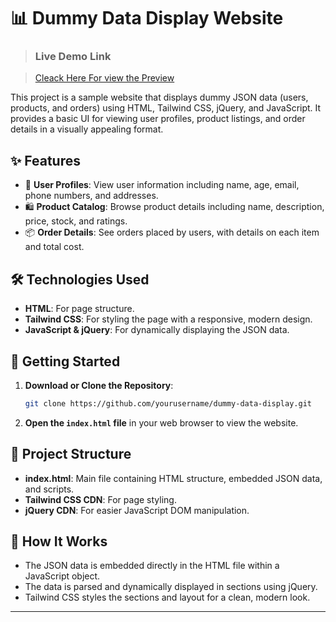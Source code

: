 # 📊 Dummy Data Display Website
> ### Live Demo Link

 > [Cleack Here For view the Preview]()

This project is a sample website that displays dummy JSON data (users, products, and orders) using HTML, Tailwind CSS, jQuery, and JavaScript. It provides a basic UI for viewing user profiles, product listings, and order details in a visually appealing format.

## ✨ Features

- 👤 **User Profiles**: View user information including name, age, email, phone numbers, and addresses.
- 🛍️ **Product Catalog**: Browse product details including name, description, price, stock, and ratings.
- 📦 **Order Details**: See orders placed by users, with details on each item and total cost.

## 🛠️ Technologies Used

- **HTML**: For page structure.
- **Tailwind CSS**: For styling the page with a responsive, modern design.
- **JavaScript & jQuery**: For dynamically displaying the JSON data.

## 🚀 Getting Started

1. **Download or Clone the Repository**:
    ```bash
    git clone https://github.com/yourusername/dummy-data-display.git
    ```

2. **Open the `index.html` file** in your web browser to view the website.

## 📂 Project Structure

- **index.html**: Main file containing HTML structure, embedded JSON data, and scripts.
- **Tailwind CSS CDN**: For page styling.
- **jQuery CDN**: For easier JavaScript DOM manipulation.

## 🧩 How It Works

- The JSON data is embedded directly in the HTML file within a JavaScript object.
- The data is parsed and dynamically displayed in sections using jQuery.
- Tailwind CSS styles the sections and layout for a clean, modern look.

---
